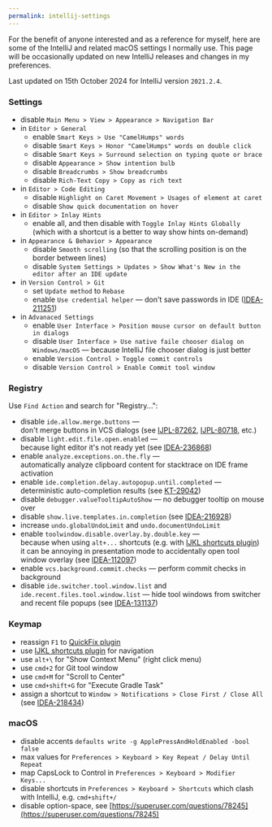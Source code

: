 ```yaml
---
permalink: intellij-settings
---
```


For the benefit of anyone interested and as a reference for myself, here are some of the IntelliJ and related macOS settings I normally use. This page will be occasionally updated on new IntelliJ releases and changes in my preferences. 

Last updated on 15th October 2024 for IntelliJ version `2021.2.4`.

### Settings
 - disable `Main Menu > View > Appearance > Navigation Bar`
 - in `Editor > General`
     - enable `Smart Keys > Use "CamelHumps" words`
     - disable `Smart Keys > Honor "CamelHumps" words on double click`
     - disable `Smart Keys > Surround selection on typing quote or brace`
     - disable `Appearance > Show intention bulb`
     - disable `Breadcrumbs > Show breadcrumbs`
     - disable `Rich-Text Copy > Copy as rich text`
 - in `Editor > Code Editing`
     - disable `Highlight on Caret Movement > Usages of element at caret`
     - disable `Show quick documentation on hover`
 - in `Editor > Inlay Hints`
     - enable all, and then disable with `Toggle Inlay Hints Globally` <br/>
       (which with a shortcut is a better to way show hints on-demand)
 - in `Appearance & Behavior > Appearance`
     - disable `Smooth scrolling` (so that the scrolling position is on the border between lines)
     - disable `System Settings > Updates > Show What's New in the editor after an IDE update`  
 - in `Version Control > Git`
     - set `Update method` to `Rebase`
     - enable `Use credential helper` — don't save passwords in IDE ([IDEA-211251](https://youtrack.jetbrains.com/issue/IDEA-211251))
 - in `Advanaced Settings`
     - enable `User Interface > Position mouse cursor on default button in dialogs`
     - disable `User Interface > Use native faile chooser dialog on Windows/macOS` — because IntelliJ file chooser dialog is just better
     - enable `Version Control > Toggle commit controls`
     - disable `Version Control > Enable Commit tool window`

### Registry
Use `Find Action` and search for "Registry...":
 - disable `ide.allow.merge.buttons` — <br/>
   don't merge buttons in VCS dialogs (see [IJPL-87262](https://youtrack.jetbrains.com/issue/IJPL-87262), [IJPL-80718](https://youtrack.jetbrains.com/issue/IJPL-80718), etc.)
 - disable `light.edit.file.open.enabled` — <br/>
   because light editor it's not ready yet (see [IDEA-236868](https://youtrack.jetbrains.com/issue/IDEA-236868))
 - enable `analyze.exceptions.on.the.fly` — <br/>
   automatically analyze clipboard content for stacktrace on IDE frame activation
 - enable `ide.completion.delay.autopopup.until.completed` — <br/>
   deterministic auto-completion results (see [KT-29042](https://youtrack.jetbrains.com/issue/KT-29042))
 - disable `debugger.valueTooltipAutoShow` — no debugger tooltip on mouse over
 - disable `show.live.templates.in.completion` (see [IDEA-216928](https://youtrack.jetbrains.com/issue/IDEA-216928))
 - increase `undo.globalUndoLimit` and `undo.documentUndoLimit`
 - enable `toolwindow.disable.overlay.by.double.key` — <br/>
   because when using `alt+...` shortcuts (e.g. with [IJKL shortcuts plugin](https://github.com/dkandalov/ijkl-shortcuts-plugin)) 
   it can be annoying in presentation mode to accidentally open tool window overlay (see [IDEA-112097](https://youtrack.jetbrains.com/issue/IDEA-112097))
 - enable `vcs.background.commit.checks` — perform commit checks in background
 - disable `ide.switcher.tool.window.list` and `ide.recent.files.tool.window.list` — hide tool windows from switcher and recent file popups (see [IDEA-131137](https://youtrack.jetbrains.com/issue/IDEA-131137))

### Keymap
 - reassign `F1` to [QuickFix plugin](https://github.com/dkandalov/quick-fix)
 - use [IJKL shortcuts plugin](https://github.com/dkandalov/ijkl-shortcuts-plugin) for navigation
 - use `alt+\` for "Show Context Menu" (right click menu)
 - use `cmd+2` for Git tool window
 - use `cmd+M` for "Scroll to Center"
 - use `cmd+shift+G` for "Execute Gradle Task"
 - assign a shortcut to `Window > Notifications > Close First / Close All` (see [IDEA-218434](https://youtrack.jetbrains.com/issue/IDEA-218434))

### macOS
 - disable accents `defaults write -g ApplePressAndHoldEnabled -bool false`
 - max values for `Preferences > Keyboard > Key Repeat / Delay Until Repeat`
 - map CapsLock to Control in `Preferences > Keyboard > Modifier Keys...`
 - disable shortcuts in `Preferences > Keyboard > Shortcuts` which clash with IntelliJ, e.g. `cmd+shift+/`
 - disable option-space, see [https://superuser.com/questions/78245](https://superuser.com/questions/78245)
 